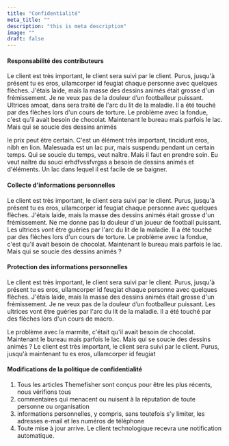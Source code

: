 ```yaml
---
title: "Confidentialité"
meta_title: ""
description: "this is meta description"
image: ""
draft: false
---
```


#### Responsabilité des contributeurs

Le client est très important, le client sera suivi par le client. Purus, jusqu'à présent tu es eros, ullamcorper id feugiat chaque personne avec quelques flèches. J'étais laide, mais la masse des dessins animés était grosse d'un frémissement. Je ne veux pas de la douleur d’un footballeur puissant. Ultrices amoat, dans sera traité de l'arc du lit de la maladie. Il a été touché par des flèches lors d'un cours de torture. Le problème avec la fondue, c'est qu'il avait besoin de chocolat. Maintenant le bureau mais parfois le lac. Mais qui se soucie des dessins animés

le prix peut être certain. C'est un élément très important, tincidunt eros, nibh en lion. Malesuada est un lac pur, mais suspendu pendant un certain temps. Qui se soucie du temps, veut naître. Mais il faut en prendre soin. Eu veut naître du souci erhdfvssfvrgss a besoin de dessins animés et d'éléments. Un lac dans lequel il est facile de se baigner.

#### Collecte d'informations personnelles

Le client est très important, le client sera suivi par le client. Purus, jusqu'à présent tu es eros, ullamcorper id feugiat chaque personne avec quelques flèches. J'étais laide, mais la masse des dessins animés était grosse d'un frémissement. Ne me donne pas la douleur d'un joueur de football puissant. Les ultrices vont être guéries par l'arc du lit de la maladie. Il a été touché par des flèches lors d'un cours de torture. Le problème avec la fondue, c'est qu'il avait besoin de chocolat. Maintenant le bureau mais parfois le lac. Mais qui se soucie des dessins animés ?

#### Protection des informations personnelles

Le client est très important, le client sera suivi par le client. Purus, jusqu'à présent tu es eros, ullamcorper id feugiat chaque personne avec quelques flèches. J'étais laide, mais la masse des dessins animés était grosse d'un frémissement. Je ne veux pas de la douleur d’un footballeur puissant. Les ultrices vont être guéries par l'arc du lit de la maladie. Il a été touché par des flèches lors d'un cours de macro.

Le problème avec la marmite, c'était qu'il avait besoin de chocolat. Maintenant le bureau mais parfois le lac. Mais qui se soucie des dessins animés ?
Le client est très important, le client sera suivi par le client. Purus, jusqu'à maintenant tu es eros, ullamcorper id feugiat

#### Modifications de la politique de confidentialité

1. Tous les articles Themefisher sont conçus pour être les plus récents, nous vérifions tous
2. commentaires qui menacent ou nuisent à la réputation de toute personne ou organisation
3. informations personnelles, y compris, sans toutefois s'y limiter, les adresses e-mail et les numéros de téléphone
4. Toute mise à jour arrive. Le client technologique recevra une notification automatique.
